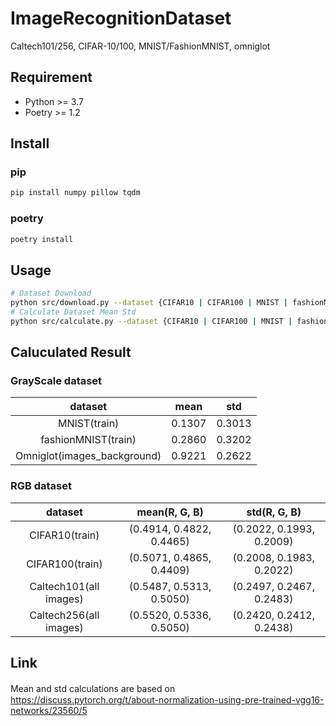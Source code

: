 # ImageRecognitionDataset

Caltech101/256, CIFAR-10/100, MNIST/FashionMNIST, omniglot

## Requirement

- Python >= 3.7
- Poetry >= 1.2

## Install

### pip

```bash
pip install numpy pillow tqdm
```

### poetry

```bash
poetry install
```

## Usage

```bash
# Dataset Download 
python src/download.py --dataset {CIFAR10 | CIFAR100 | MNIST | fashionMNIST | caltech101 | caltech256 | omniglot}
# Calculate Dataset Mean Std
python src/calculate.py --dataset {CIFAR10 | CIFAR100 | MNIST | fashionMNIST | caltech101 | caltech256 | omniglot}
```

## Caluculated Result

### GrayScale dataset

|           dataset           |  mean  |   std  |
| :-------------------------: | :----: | :----: |
|         MNIST(train)        | 0.1307 | 0.3013 |
|     fashionMNIST(train)     | 0.2860 | 0.3202 |
| Omniglot(images_background) | 0.9221 | 0.2622 |

### RGB dataset

|         dataset        |       mean(R, G, B)      |       std(R, G, B)       |
| :--------------------: | :----------------------: | :----------------------: |
|     CIFAR10(train)     | (0.4914, 0.4822, 0.4465) | (0.2022, 0.1993, 0.2009) |
|     CIFAR100(train)    | (0.5071, 0.4865, 0.4409) | (0.2008, 0.1983, 0.2022) |
| Caltech101(all images) | (0.5487, 0.5313, 0.5050) | (0.2497, 0.2467, 0.2483) |
| Caltech256(all images) | (0.5520, 0.5336, 0.5050) | (0.2420, 0.2412, 0.2438) |

## Link

Mean and std calculations are based on　<https://discuss.pytorch.org/t/about-normalization-using-pre-trained-vgg16-networks/23560/5>
